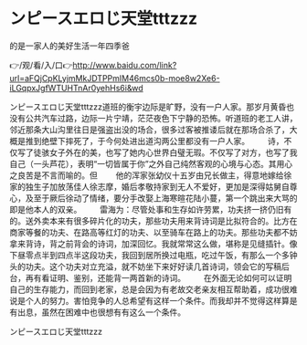 # ンピースエロじ天堂tttzzz
的是一家人的美好生活一年四季爸

👉/观/看/入/口👉http://www.baidu.com/link?url=aFQjCpKLyjmMkJDTPPmIM46mcs0b-moe8w2Xe6-iLGqpxJgfWTUHTnAr0yehHs6i&wd

ンピースエロじ天堂tttzzz道班的衡宇边际是旷野，没有一户人家。那岁月黄昏也没有公共汽车过路，边际一片宁靖，茫茫夜色下宁静的恐怖。听道班的老工人讲，邻近那条大山沟里往日是强盗出没的场合，很多过客被推诿后就在那场合杀了，大概是推到绝壁下摔死了，于今何处进出道沟两公里都没有一户人家。
　　诗，不仅写了徒骇女子外在的美，也写了她内心世界白璧无瑕。不仅写了对方，也写了我自己（一头芦花），表明“一切皆属于你”之外自己纯然客观的心境与心态。其用心之良苦是不言而喻的。但
　　他的浑家张幼仪十五岁由兄长做主，得意地嫁给徐家的独生子加放荡佳人徐志摩，婚后孝敬持家到无人不爱好，更加是深得姑舅自尊心，及至于厥后徐动了情绪，要分手改娶上海寒暄花陆小蔓，第一个跳出来大骂的即是他本人的双亲。
　　雷海为：尽管处事和生存如许劳累，功夫挤一挤仍旧有的。送外卖本来有很多碎片化的功夫，那些功夫用来背诗词是比拟符合的。比方在商家等餐的功夫、在路高等红灯的功夫、以至骑车在路上的功夫。那些功夫都不妨拿来背诗，背之前背会的诗词，加深回忆。我就常常这么做，堪称是见缝插针。像下昼零点半到四点半这段功夫，我回到居所换过电瓶，吃过午饭，有那么一个多钟头的功夫。这个功夫对立充溢，就不妨坐下来好好读几首诗词，领会它的写稿后台，再有看证明、鉴别，还能背一两首新的诗词。
　　在外面无论如何可以证明自己的生存能力，而回到老家，总是会因为有老故交老亲友相互帮助着，成功很难说是个人的努力。害怕竞争的人总希望有这样一个条件。而我却并不觉得这样算是有出息，虽然在困难中也很想有有这么一个条件。

ンピースエロじ天堂tttzzz
